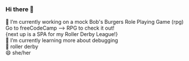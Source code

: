 ### Hi there 👋

<!--
**orangelover99/orangelover99** is a ✨ _special_ ✨ repository because its `README.md` (this file) appears on your GitHub profile.

Here are some ideas to get you started:

- 🔭 I’m currently working on ...
- 🌱 I’m currently learning more about ...
- 👯 I’m looking to collaborate on ...
- 🤔 I’m looking for help with ...
- 💬 Ask me about ...
- 📫 How to reach me: ...
- 😄 Pronouns: ...
- ⚡ Fun fact: ...
-->
🔭 I’m currently working on a mock Bob's Burgers Role Playing Game (rpg) <br />
Go to freeCodeCamp --> RPG to check it out! <br />
{next up is a SPA for my Roller Derby League!} <br />
🌱 I’m currently learning more about debugging <br />
💬 roller derby <br />
😄 she/her
